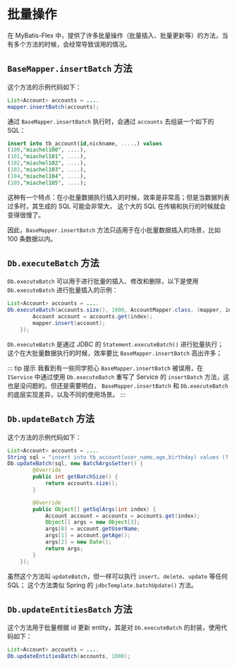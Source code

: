 # 批量操作

在 MyBatis-Flex 中，提供了许多批量操作（批量插入、批量更新等）的方法，当有多个方法的时候，会经常导致误用的情况。



## `BaseMapper.insertBatch` 方法

这个方法的示例代码如下：

```java
List<Account> accounts = ....
mapper.insertBatch(accounts);
```
通过 `BaseMapper.insertBatch` 执行时，会通过 `accounts` 去组装一个如下的 SQL：

```sql
insert into tb_account(id,nickname, .....) values
(100,"miachel100", ....),
(101,"miachel101", ....),
(102,"miachel102", ....),
(103,"miachel103", ....),
(104,"miachel104", ....),
(105,"miachel105", ....);
```
这种有一个特点：在小批量数据执行插入的时候，效率是非常高；但是当数据列表过多时，其生成的 SQL 可能会非常大， 这个大的 SQL 
在传输和执行的时候就会变得很慢了。

因此，`BaseMapper.insertBatch` 方法只适用于在小批量数据插入的场景，比如 100 条数据以内。

## `Db.executeBatch` 方法

`Db.executeBatch` 可以用于进行批量的插入、修改和删除，以下是使用 `Db.executeBatch` 进行批量插入的示例：

```java
List<Account> accounts = ....
Db.executeBatch(accounts.size(), 1000, AccountMapper.class, (mapper, index) -> {
        Account account = accounts.get(index);
        mapper.insert(account);
    });
```
`Db.executeBatch` 是通过 JDBC 的 `Statement.executeBatch()` 进行批量执行；这个在大批量数据执行的时候，效率要比 `BaseMapper.insertBatch` 高出许多；

::: tip 提示
我看到有一些同学担心 `BaseMapper.insertBatch` 被误用，在 `IService` 中通过使用 `Db.executeBatch`  重写了 Service 的 `insertBatch` 方法，这也是没问题的。但还是需要明白，
`BaseMapper.insertBatch` 和 `Db.executeBatch` 的底层实现差异，以及不同的使用场景。
:::

## `Db.updateBatch` 方法 

这个方法的示例代码如下：

```java
List<Account> accounts = ....
String sql = "insert into tb_account(user_name,age,birthday) values (?,?,?)";
Db.updateBatch(sql, new BatchArgsSetter() {
        @Override
        public int getBatchSize() {
            return accounts.size();
        }

        @Override
        public Object[] getSqlArgs(int index) {
            Account account = accounts = accounts.get(index);
            Object[] args = new Object[3];
            args[0] = account.getUserName;
            args[1] = account.getAge();
            args[2] = new Date();
            return args;
        }
    });
```

虽然这个方法叫 `updateBatch`，但一样可以执行 `insert`、`delete`、`update` 等任何 SQL； 这个方法类似 Spring 的 `jdbcTemplate.batchUpdate()` 方法。


## `Db.updateEntitiesBatch` 方法  
这个方法用于批量根据 id 更新 entity，其是对 `Db.executeBatch` 的封装，使用代码如下：

```java
List<Account> accounts = ....
Db.updateEntitiesBatch(accounts, 1000);
```
